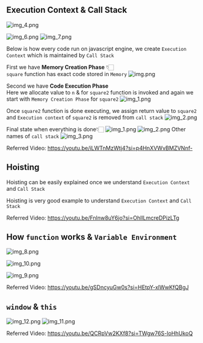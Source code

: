 ## Execution Context & Call Stack
![img_4.png](images/img_4.png)

![img_6.png](images/img_6.png)
![img_7.png](images/img_7.png)

Below is how every code run on javascript engine, we create
`Execution Context` which is maintained by `Call Stack`

First we have **Memory Creation Phase** 👇🏻
<br>
`square` function has exact code stored in `Memory`
![img.png](img.png)

Second we have **Code Execution Phase**
<br>
Here we allocate value to `n` & for `square2` function is invoked
and again we start with `Memory Creation Phase` for `square2`
![img_1.png](img_1.png)

Once `square2` function is done executing, we assign return value to `square2`
and `Execution context` of `square2` is removed from `call stack`
![img_2.png](img_2.png)


Final state when everything is done👇🏻
![img_1.png](images/img_1.png)
![img_2.png](images/img_2.png)
Other names of `call stack`
![img_3.png](images/img_3.png)

Referred Video: https://youtu.be/iLWTnMzWtj4?si=p4HnXVWvBMZVNnf-

## Hoisting

Hoisting can be easily explained once we understand 
`Execution Context` and `Call Stack`

Hoisting is very good example to understand `Execution Context` and `Call Stack`

Referred Video: https://youtu.be/Fnlnw8uY6jo?si=OhllLmcreDPizLTg

## How `function` works & `Variable Environment`

![img_8.png](images/img_8.png)

![img_10.png](images/img_10.png)

![img_9.png](images/img_9.png)

Referred Video: https://youtu.be/gSDncyuGw0s?si=HEtpY-xlWwKfQBgJ

## `window` & `this`
![img_12.png](images/img_12.png)
![img_11.png](images/img_11.png)

Referred Video: https://youtu.be/QCRpVw2KXf8?si=TWgw76S-loHhUkoQ
